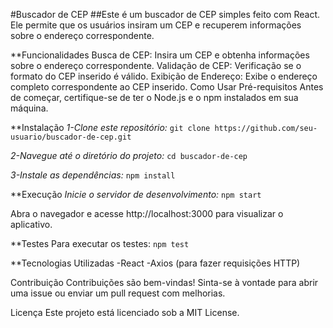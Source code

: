 #Buscador de CEP
##Este é um buscador de CEP simples feito com React. Ele permite que os usuários insiram um CEP e recuperem informações sobre o endereço correspondente.

**Funcionalidades
Busca de CEP: Insira um CEP e obtenha informações sobre o endereço correspondente.
Validação de CEP: Verificação se o formato do CEP inserido é válido.
Exibição de Endereço: Exibe o endereço completo correspondente ao CEP inserido.
Como Usar
Pré-requisitos
Antes de começar, certifique-se de ter o Node.js e o npm instalados em sua máquina.

**Instalação
*1-Clone este repositório:*
`git clone https://github.com/seu-usuario/buscador-de-cep.git`

*2-Navegue até o diretório do projeto:*
`cd buscador-de-cep`

*3-Instale as dependências:*
`npm install`

**Execução
*Inicie o servidor de desenvolvimento:*
`npm start`

Abra o navegador e acesse http://localhost:3000 para visualizar o aplicativo.

**Testes
Para executar os testes:
`npm test`


**Tecnologias Utilizadas
-React
-Axios (para fazer requisições HTTP)

Contribuição
Contribuições são bem-vindas! Sinta-se à vontade para abrir uma issue ou enviar um pull request com melhorias.

Licença
Este projeto está licenciado sob a MIT License.
